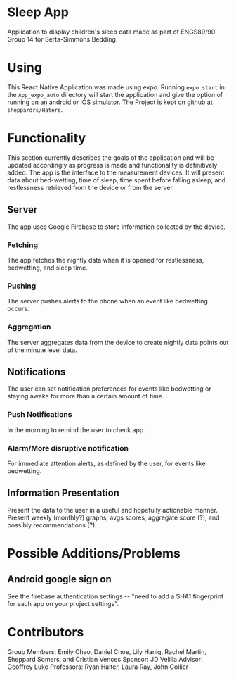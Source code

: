 # Sleep App
Application to display children's sleep data made as part of ENGS89/90. Group 14 for Serta-Simmons Bedding.

# Using
This React Native Application was made using expo. Running ```expo start``` in the ```App_expo_auto``` directory will start the application and give the option of running on an android or iOS simulator.
The Project is kept on github at ```sheppardrs/Haters```.

# Functionality
This section currently describes the goals of the application and will be updated accordingly as progress is made and functionality is definitively added.
The app is the interface to the measurement devices. It will present data about bed-wetting, time of sleep, time spent before falling asleep, and restlessness retrieved from the device or from the server.

## Server
The app uses Google Firebase to store information collected by the device.
### Fetching
The app fetches the nightly data when it is opened for restlessness, bedwetting, and sleep time.
### Pushing
The server pushes alerts to the phone when an event like bedwetting occurs.
### Aggregation
The server aggregates data from the device to create nightly data points out of the minute level data.

## Notifications
The user can set notification preferences for events like bedwetting or staying awake for more than a certain amount of time.
### Push Notifications
In the morning to remind the user to check app.
### Alarm/More disruptive notification
For immediate attention alerts, as defined by the user, for events like bedwetting.

## Information Presentation
Present the data to the user in a useful and hopefully actionable manner. Present weekly (monthly?) graphs, avgs scores, aggregate score (?), and possibly recommendations (?).

# Possible Additions/Problems
## Android google sign on
See the firebase authentication settings -- "need to add a SHA1 fingerprint for each app on your project settings".


# Contributors
Group Members: Emily Chao, Daniel Choe, Lily Hanig, Rachel Martin, Sheppard Somers, and Cristian Vences
Sponsor: JD Velilla
Advisor: Geoffrey Luke
Professors: Ryan Halter, Laura Ray, John Collier
